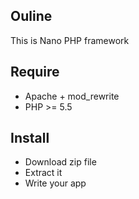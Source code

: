 ## Ouline
This is Nano PHP framework

## Require
* Apache + mod_rewrite
* PHP >= 5.5

## Install 
* Download zip file
* Extract it
* Write your app

